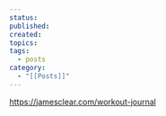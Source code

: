 ```yaml
---
status: 
published: 
created: 
topics: 
tags:
  - posts
category:
  - "[[Posts]]"
---
```

https://jamesclear.com/workout-journal